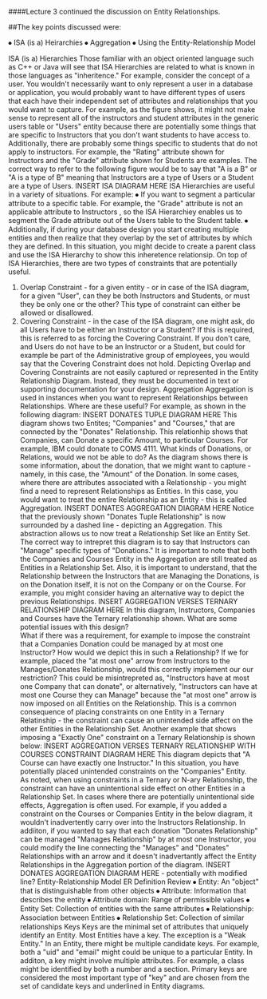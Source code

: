 ####Lecture 3 continued the discussion on Entity Relationships.  

##The key points discussed were:

⦁	ISA (is a) Heirarchies
⦁	Aggregation
⦁	Using the Entity-Relationship Model

ISA (is a) Hierarchies
Those familiar with an object oriented language such as C++ or Java will see that ISA Hierarchies are related to what is known in those languages as "inheritence."
For example, consider the concept of a user.  You wouldn't necessarily want to only represent a user in a database or application, you would probably want to have different types of users that each have their independent set of attributes and relationships that you would want to capture.  For example, as the figure shows, it might not make sense to represent all of  the instructors and student attributes in the generic users table or "Users" entity because there are potentially some things that are specific to Instructors that you don't want students to have access to.  Additionally, there are probably some things specific to students that do not apply to instructors.  For example, the "Rating" attribute shown for Instructors and the "Grade" attribute shown for Students are examples.  The correct way to refer to the following figure would be to say that "A is a B" or "A is a type of B" meaning that Instructors are a type of Users or a Student are a type of Users.
INSERT ISA DIAGRAM HERE
ISA Hierarchies are useful in a variety of situations.  For example:
⦁	If you want to segment a particular attribute to a specific table.  For example, the "Grade" attribute is not an applicable attribute to Instructors , so the ISA Hierarchiey enables us to segment the Grade attribute out of the Users table to the Student table.
⦁	Additionally, if during your database design you start creating multiple entities and then realize that they overlap by the set of attributes by which they are defined.  In this situation, you might decide to create a parent class and use the ISA Hierarchy to show this inheretence relationsip.
On top of ISA Hierarchies, there are two types of constraints that are potentially useful.
1.	Overlap Constraint - for a given entity - or in case of the ISA diagram, for a given "User", can they be both Instructors and Students, or must they be only one or the other?  This type of constraint can either be allowed or disallowed.
2.	Covering Constraint - in the case of the ISA diagram, one might ask, do all Users have to be either an Instructor or a Student?  If this is required, this is referred to as forcing the Covering Constraint.  If you don't care, and Users do not have to be an Instructor or a Student, but could for example be part of the Administrative group of employees, you would say that the Covering Constraint does not hold.
Depicting Overlap and Covering Constraints are not easily captured or represented in the Entity Relationship Diagram.  Instead, they must be documented in text or supporting documentation for your design.
Aggregation
Aggregation is used in instances when you want to represent Relationships between Relationships.  Where are these useful?  For example, as shown in the following diagram:
INSERT DONATES TUPLE DIAGRAM HERE
This diagram shows two Entites; "Companies" and "Courses," that are connected by the "Donates" Relationship.  This relationhip shows that Companies, can Donate a specific Amount, to particular Courses.  For example, IBM could donate to COMS 4111.
What kinds of Donations, or Relations, would we not be able to do?  As the diagram shows there is some information, about the donation, that we might want to capture - namely, in this case, the "Amount" of the Donation.  In some cases, where there are attributes associated with a Relationship - you might find a need to represent Relationships as Entities.  In this case, you would want to treat the entire Relationship as an Entity - this is called Aggregation.
INSERT DONATES AGGREGATION DIAGRAM HERE
Notice that the previously shown "Donates Tuple Relationship" is now surrounded by a dashed line - depicting an Aggregation.  This abstraction allows us to now treat a Relationship Set like an Entity Set.
The correct way to intrepret this diagram is to say that Instructors can "Manage" specific types of "Donations."  It is important to note that both the Companies and Courses Entity in the Aggregation are still treated as Entities in a Relationship Set.  Also, it is important to understand, that the Relationship between the Instructors that are Managing the Donations, is on the Donation itself, it is not on the Company or on the Course.
For example,  you might consider having an alternative way to depict the previous Relationships.
INSERT AGGREGATION VERSES TERNARY RELATIONSHIP DIAGRAM HERE
In this diagram, Instructors, Companies and Courses have the Ternary relationship shown.  What are some potential issues with this design?  
What if there was a requirement, for example to impose the constraint that a Companies Donation could be managed by at most one Instructor?  How would we depict this in such a Relationship?
If we for example, placed the "at most one" arrow from Instructors to the Manages/Donates Relationship, would this correctly implement our our restriction?  This could be misintrepreted as, "Instructors have at most one Company that can donate", or alternatively, "Instructors can have at most one Course they can Manage" because the "at most one" arrow is now imposed on all Entities on the Relationship.  This is a common consequence of placing constraints on one Entity in a Ternary Relatinship - the constraint can cause an unintended side affect on the other Entities in the Relationship Set.
Another example that shows imposing a "Exactly One" constraint on a Ternary Relationship is shown below:
INSERT AGGREGATION VERSES TERNARY RELATIONSHIP WITH COURSES CONSTRAINT DIAGRAM HERE
This diagram depicts that "A Course can have exactly one Instructor."  In this situation, you have potentially placed unintended constraints on the "Companies" Entity.  
As noted, when using constraints in a Ternary or N-ary Relationship, the constraint can have an unintentional side effect on other Entities in a Relationship Set.  In cases where there are potentially unintentional side effects, Aggregation is often used.
For example, if you added a constraint on the Courses or Companies Entity in the below diagram, it wouldn't inadvertently carry over into the Instructors Relationship.  In addiiton, if you wanted to say that each donation "Donates Relationship" can be managed "Manages Relationship" by at most one Instructor, you could modify the line connecting the "Manages" and "Donates" Relationships with an arrow and it doesn't inadvertantly affect the Entity Relationships in the Aggregation portion of the diagram.
INSERT DONATES AGGREGATION DIAGRAM HERE - potentially with modified line?
Entity-Relationship Model
ER Definition Review
⦁	Entity: An "object" that is distinguishable from other objects
⦁	Attribute: Information that describes the entity
⦁	Attribute domain: Range of permissible values
⦁	Entity Set: Collection of entities with the same attributes
⦁	Relationship: Association between Entities
⦁	Relationship Set: Collection of similar relationships
Keys
Keys are the minimal set of attributes that uniquely identify an Entity.  Most Entities have a key.  The exception is a "Weak Entity." In an Entity, there might be multiple candidate keys.  For example, both a "uid" and "email" might could be unique to a particular Entity.  In additon, a key might involve multiple attributes.  For example, a class might be identified by both a number and a section.  Primary keys are considered the most important type of "key" and are chosen from the set of candidate keys and underlined in Entity diagrams.
